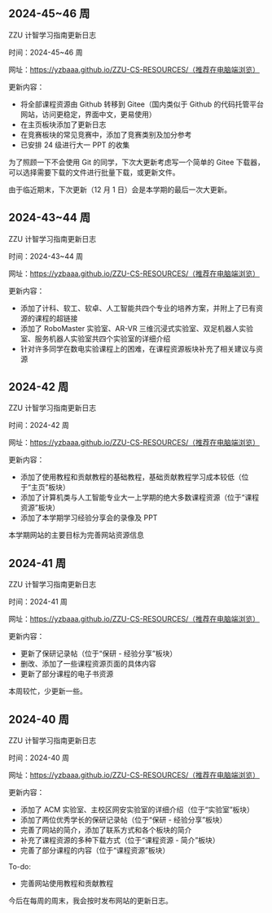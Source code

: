 ## 2024-45~46 周

ZZU 计智学习指南更新日志

时间：2024-45~46 周 

网址：https://yzbaaa.github.io/ZZU-CS-RESOURCES/（推荐在电脑端浏览）

更新内容：

- 将全部课程资源由 Github 转移到 Gitee（国内类似于 Github 的代码托管平台网站，访问更稳定，界面中文，更易使用）
- 在主页板块添加了更新日志
- 在竞赛板块的常见竞赛中，添加了竞赛类别及加分参考
- 已安排 24 级进行大一 PPT 的收集

为了照顾一下不会使用 Git 的同学，下次大更新考虑写一个简单的 Gitee 下载器，可以选择需要下载的文件进行批量下载，或更新文件。

由于临近期末，下次更新（12 月 1 日）会是本学期的最后一次大更新。

## 2024-43~44 周

ZZU 计智学习指南更新日志

时间：2024-43~44 周 

网址：https://yzbaaa.github.io/ZZU-CS-RESOURCES/（推荐在电脑端浏览）

更新内容：

- 添加了计科、软工、软卓、人工智能共四个专业的培养方案，并附上了已有资源的课程的超链接
- 添加了 RoboMaster 实验室、AR-VR 三维沉浸式实验室、双足机器人实验室、服务机器人实验室共四个实验室的详细介绍
- 针对许多同学在数电实验课程上的困难，在课程资源板块补充了相关建议与资源

## 2024-42 周

ZZU 计智学习指南更新日志

时间：2024-42 周 

网址：https://yzbaaa.github.io/ZZU-CS-RESOURCES/（推荐在电脑端浏览）

更新内容：

- 添加了使用教程和贡献教程的基础教程，基础贡献教程学习成本较低（位于“主页”板块）
- 添加了计算机类与人工智能专业大一上学期的绝大多数课程资源（位于“课程资源”板块）
- 添加了本学期学习经验分享会的录像及 PPT

本学期网站的主要目标为完善网站资源信息

## 2024-41 周

ZZU 计智学习指南更新日志

时间：2024-41 周 

网址：https://yzbaaa.github.io/ZZU-CS-RESOURCES/（推荐在电脑端浏览）

更新内容：

- 更新了保研记录帖（位于“保研 - 经验分享”板块）
- 删改、添加了一些课程资源页面的具体内容
- 更新了部分课程的电子书资源

本周较忙，少更新一些。

## 2024-40 周

ZZU 计智学习指南更新日志

时间：2024-40 周 

网址：https://yzbaaa.github.io/ZZU-CS-RESOURCES/（推荐在电脑端浏览）

更新内容：

- 添加了 ACM 实验室、主校区网安实验室的详细介绍（位于“实验室”板块）
- 添加了两位优秀学长的保研记录帖（位于“保研 - 经验分享”板块）
- 完善了网站的简介，添加了联系方式和各个板块的简介
- 补充了课程资源的多种下载方式（位于“课程资源 - 简介”板块）
- 完善了部分课程的内容（位于“课程资源”板块）

To-do:

- 完善网站使用教程和贡献教程

今后在每周的周末，我会按时发布网站的更新日志。